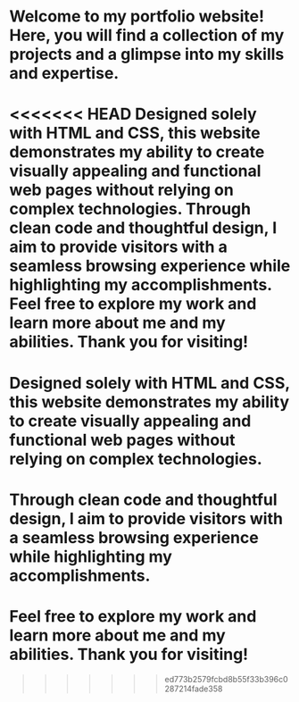 # Welcome to my portfolio website! Here, you will find a collection of my projects and a glimpse into my skills and expertise. 
<<<<<<< HEAD
Designed solely with HTML and CSS, this website demonstrates my ability to create visually appealing and functional web pages without relying on complex technologies.
Through clean code and thoughtful design, I aim to provide visitors with a seamless browsing experience while highlighting my accomplishments. Feel free to explore my work and learn more about me and my abilities. Thank you for visiting!
=======
# Designed solely with HTML and CSS, this website demonstrates my ability to create visually appealing and functional web pages without relying on complex technologies. 
# Through clean code and thoughtful design, I aim to provide visitors with a seamless browsing experience while highlighting my accomplishments. 
# Feel free to explore my work and learn more about me and my abilities. Thank you for visiting!
>>>>>>> ed773b2579fcbd8b55f33b396c0287214fade358
